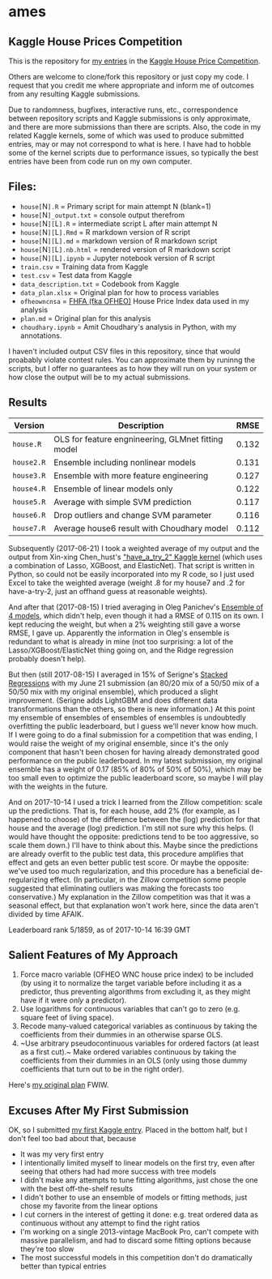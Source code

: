 # ames
## Kaggle House Prices Competition

This is the repository for [my entries](https://www.kaggle.com/aharless) in the [Kaggle House Price Competition](https://www.kaggle.com/c/house-prices-advanced-regression-techniques).

Others are welcome to clone/fork this repository or just copy my code. I request that you credit me where appropriate and inform me of outcomes from any resulting Kaggle submissions.

Due to randomness, bugfixes, interactive runs, etc., correspondence between repository scripts and Kaggle submissions is only approximate, and there are more submissions than there are scripts.  Also, the code in my related Kaggle kernels, some of which was used to produce submitted entries, may or may not correspond to what is here.  I have had to hobble some of the kernel scripts due to performance issues, so typically the best entries have been from code run on my own computer.


## Files:

- `house[`N`].R` = Primary script for main attempt N (blank=1)
- `house[`N`]_output.txt` = console output therefrom
- `house[`N`][`L`].R` = intermediate script L after main attempt N
- `house[`N`][`L`].Rmd` = R markdown version of R script
- `house[`N`][`L`].md` = markdown version of R markdown script
- `house[`N`][`L`].nb.html` = rendered version of R markdown script
- `house[`N`][`L`].ipynb` = Jupyter notebook version of R script
- `train.csv` = Training data from Kaggle
- `test.csv` = Test data from Kaggle
- `data_description.txt` = Codebook from Kaggle
- `data_plan.xlsx` = Original plan for how to process variables
- `ofheowncnsa` = [FHFA (fka OFHEO)](https://www.fhfa.gov/DataTools/Downloads/pages/house-price-index.aspx) House Price Index data used in my analysis
- `plan.md` = Original plan for this analysis
- `choudhary.ipynb` = Amit Choudhary's analysis in Python, with my annotations.

I haven't included output CSV files in this repository, since that would proabably violate contest rules.  You can approximate them by runinng the scripts, but I offer no guarantees as to how they will run on your system or how close the output will be to my actual submissions.

## Results

| Version | Description | RMSE
----------|-------------|-----
| `house.R` | OLS for feature engnineering, GLMnet fitting model | 0.132
| `house2.R` | Ensemble including nonlinear models | 0.131
| `house3.R` | Ensemble with more feature engineering | 0.127
| `house4.R` | Ensemble of linear models only | 0.122
| `house5.R` | Average with simple SVM prediction | 0.117
| `house6.R` | Drop outliers and change SVM parameter | 0.116
| `house7.R` | Average house6 result with Choudhary model | 0.112

Subsequently (2017-06-21) I took a weighted average of my output and the output from Xin-xing Chen_hust's ["have_a_try_2" Kaggle kernel](https://www.kaggle.com/cxxacxx/have-a-try-2) (which uses a combination of Lasso, XGBoost, and ElasticNet).  That script is written in Python, so could not be easily incorporated into my R code, so I just used Excel to take the weighted average (weight .8 for my house7 and .2 for have-a-try-2, just an offhand guess at reasonable weights).

And after that (2017-08-15) I tried averaging in Oleg Panichev's [Ensemble of 4 models](https://www.kaggle.com/opanichev/ensemble-of-4-models-with-cv-lb-0-11489), which didn't help, even though it had a RMSE of 0.115 on its own.  I kept reducing the weight, but when a 2% weighting still gave a worse RMSE, I gave up.  Apparently the information in Oleg's ensemble is redundant to what is already in mine (not too surprising: a lot of the Lasso/XGBoost/ElasticNet thing going on, and the Ridge regression probably doesn't help).

But then (still 2017-08-15) I averaged in 15% of Serigne's [Stacked Regressions](https://www.kaggle.com/serigne/stacked-regressions-top-4-on-leaderboard) with my June 21 submission (an 80/20 mix of a 50/50 mix of a 50/50 mix with my original ensemble), which produced a slight improvement.  (Serigne adds LightGBM and does different data transformations than the others, so there is new information.)   At this point my ensemble of ensembles of ensembles of ensembles is undoubtedly overfitting the public leaderboard, but I guess we'll never know how much.  If I were going to do a final submission for a competition that was ending, I would raise the weight of my original ensemble, since it's the only component that hasn't been chosen for having already demonstrated good performance on the public leaderboard.  In my latest submission, my original ensemble has a weight of 0.17 (85% of 80% of 50% of 50%), which may be too small even to optimize the public leaderboard score, so maybe I will play with the weights in the future.

And on 2017-10-14 I used a trick I learned from the Zillow competition:  scale up the predictions.  That is, for each house, add 2% (for example, as I happened to choose) of the difference between the (log) prediction for that house and the average (log) prediction.  I'm still not sure why this helps.  (I would have thought the opposite:  predictions tend to be too aggressive, so scale them down.)  I'll have to think about this.  Maybe since the predictions are already overfit to the public test data, this procedure amplifies that effect and gets an even better public test score.  Or maybe the opposite:  we've used too much regularization, and this procedure has a beneficial de-regularizing effect.  (In particular, in the Zillow competition some people suggested that eliminating outliers was making the forecasts too conservative.)  My explanation in the Zillow competition was that it was a seasonal effect, but that explanation won't work here, since the data aren't divided by time AFAIK.

Leaderboard rank 5/1859, as of 2017-10-14 16:39 GMT

## Salient Features of My Approach
1. Force macro variable (OFHEO WNC house price index) to be included (by using it to normalize the target variable before including it as a predictor, thus preventing algorithms from excluding it, as they might have if it were *only* a predictor).
2. Use logarithms for continuous variables that can't go to zero (e.g. square feet of living space).
3. Recode many-valued categorical variables as continuous by taking the coefficients from their dummies in an otherwise sparse OLS.
4. ~Use arbitrary pseudocontinuous variables for ordered factors (at least as a first cut).~ Make ordered variables continuous by taking the coefficients from their dummies in an OLS (only using those dummy coefficients that turn out to be in the right order).

Here's [my original plan](plan.md) FWIW.

## Excuses After My First Submission
OK, so I submitted [my first Kaggle entry](https://www.kaggle.com/aharless).  Placed in the bottom half, but I don't feel too bad about that, because
- It was my very first entry
- I intentionally limited myself to linear models on the first try, even after seeing that others had had more success with tree models
- I didn't make any attempts to tune fitting algorithms, just chose the one with the best off-the-shelf results
- I didn't bother to use an ensemble of models or fitting methods, just chose my favorite from the linear options
- I cut corners in the interest of getting it done: e.g. treat ordered data as continuous without any attempt to find the right ratios
- I'm working on a single 2013-vintage MacBook Pro, can't compete with massive parallelism, and had to discard some fitting options because they're too slow
- The most successful models in this competition don't do dramatically better than typical entries

